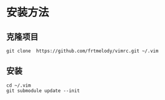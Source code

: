 # 安装方法
## 克隆项目
`git clone  https://github.com/frtmelody/vimrc.git ~/.vim`
## 安装 
```
cd ~/.vim
git submodule update --init
```
